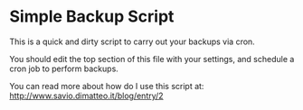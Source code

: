 Simple Backup Script
====================

This is a quick and dirty script to carry out your backups via cron.

You should edit the top section of this file with your settings, and schedule a cron job to perform backups.

You can read more about how do I use this script at: http://www.savio.dimatteo.it/blog/entry/2
